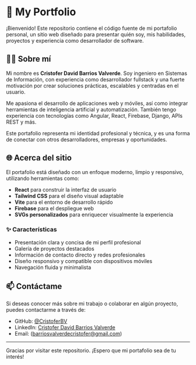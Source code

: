 # 💼 My Portfolio

¡Bienvenido! Este repositorio contiene el código fuente de mi portafolio personal, un sitio web diseñado para presentar quién soy, mis habilidades, proyectos y experiencia como desarrollador de software.

## 👨‍💻 Sobre mí

Mi nombre es **Cristofer David Barrios Valverde**. Soy ingeniero en Sistemas de Información, con experiencia como desarrollador fullstack y una fuerte motivación por crear soluciones prácticas, escalables y centradas en el usuario.

Me apasiona el desarrollo de aplicaciones web y móviles, así como integrar herramientas de inteligencia artificial y automatización. También tengo experiencia con tecnologías como Angular, React, Firebase, Django, APIs REST y más.

Este portafolio representa mi identidad profesional y técnica, y es una forma de conectar con otros desarrolladores, empresas y oportunidades.

## 🌐 Acerca del sitio

El portafolio está diseñado con un enfoque moderno, limpio y responsivo, utilizando herramientas como:

- **React** para construir la interfaz de usuario
- **Tailwind CSS** para el diseño visual adaptable
- **Vite** para el entorno de desarrollo rápido
- **Firebase** para el despliegue web
- **SVGs personalizados** para enriquecer visualmente la experiencia

### ✨ Características

- Presentación clara y concisa de mi perfil profesional
- Galería de proyectos destacados
- Información de contacto directo y redes profesionales
- Diseño responsivo y compatible con dispositivos móviles
- Navegación fluida y minimalista

## 📫 Contáctame

Si deseas conocer más sobre mi trabajo o colaborar en algún proyecto, puedes contactarme a través de:

- GitHub: [@CristoferBV](https://github.com/CristoferBV)
- LinkedIn: [Cristofer David Barrios Valverde](https://www.linkedin.com/in/cristofer-barrios-valverde-057927274/)
- Email: (barriosvalverdecristofer@gmail.com)

---

Gracias por visitar este repositorio. ¡Espero que mi portafolio sea de tu interés!


